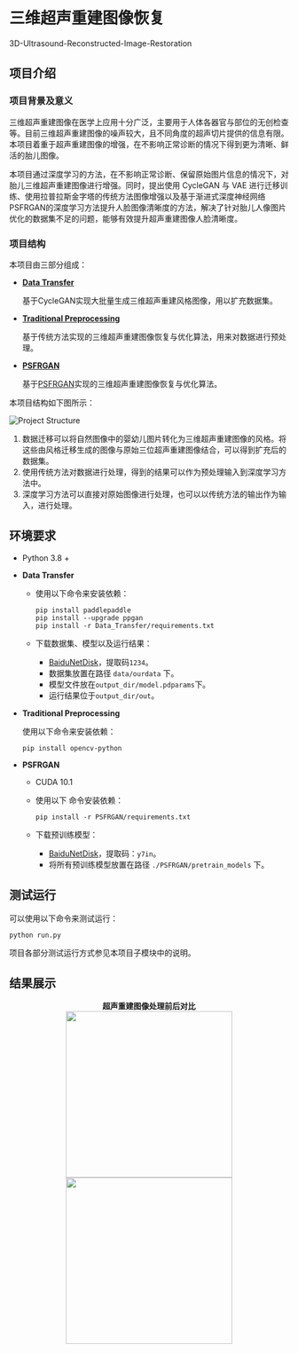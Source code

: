 # 三维超声重建图像恢复

3D-Ultrasound-Reconstructed-Image-Restoration

## 项目介绍

### 项目背景及意义

三维超声重建图像在医学上应用十分广泛，主要用于人体各器官与部位的无创检查等。目前三维超声重建图像的噪声较大，且不同角度的超声切片提供的信息有限。本项目着重于超声重建图像的增强，在不影响正常诊断的情况下得到更为清晰、鲜活的胎儿图像。

本项目通过深度学习的方法，在不影响正常诊断、保留原始图片信息的情况下，对胎儿三维超声重建图像进行增强。同时，提出使用 CycleGAN 与 VAE 进行迁移训练、使用拉普拉斯金字塔的传统方法图像增强以及基于渐进式深度神经网络PSFRGAN的深度学习方法提升人脸图像清晰度的方法，解决了针对胎儿人像图片优化的数据集不足的问题，能够有效提升超声重建图像人脸清晰度。

### 项目结构

本项目由三部分组成：

- **[Data Transfer](https://github.com/x418-22n/style-transfer-in-ultrasound-reconstruction)**

  基于CycleGAN实现大批量生成三维超声重建风格图像，用以扩充数据集。

- **[Traditional Preprocessing](https://github.com/Meowemeow/llf-for-3D-Ultrasound-Reconstructed-Images)**

  基于传统方法实现的三维超声重建图像恢复与优化算法，用来对数据进行预处理。

- **[PSFRGAN](https://github.com/Rhinophant/PSFRGAN-for-3D-Ultrasound-Reconstructed-Images)**

  基于[PSFRGAN](https://github.com/chaofengc/PSFRGAN)实现的三维超声重建图像恢复与优化算法。

本项目结构如下图所示：

![Project Structure](https://github.com/Rhinophant/3D-Ultrasound-Reconstructed-Image-Restoration/blob/main/pics/project_structure.png)

1. 数据迁移可以将自然图像中的婴幼儿图片转化为三维超声重建图像的风格。将这些由风格迁移生成的图像与原始三位超声重建图像结合，可以得到扩充后的数据集。
2. 使用传统方法对数据进行处理，得到的结果可以作为预处理输入到深度学习方法中。
3. 深度学习方法可以直接对原始图像进行处理，也可以以传统方法的输出作为输入，进行处理。

## 环境要求

- Python 3.8 +

- **Data Transfer**

  - 使用以下命令来安装依赖：

    ```
    pip install paddlepaddle
    pip install --upgrade ppgan
    pip install -r Data_Transfer/requirements.txt
    ```

  - 下载数据集、模型以及运行结果：

    -  [BaiduNetDisk](https://pan.baidu.com/s/1Ic2PRXgGoMoULS8ketlhFA)，提取码`1234`。
    - 数据集放置在路径 `data/ourdata` 下。
    - 模型文件放在`output_dir/model.pdparams`下。
    - 运行结果位于`output_dir/out`。

- **Traditional Preprocessing**

  使用以下命令来安装依赖：

  ```
  pip install opencv-python
  ```

- **PSFRGAN**

  - CUDA 10.1

  - 使用以下 命令安装依赖：

    ```
    pip install -r PSFRGAN/requirements.txt
    ```

  - 下载预训练模型：

    - [BaiduNetDisk](https://pan.baidu.com/s/1R2NCCvpTUPouiFfuIw88kA)，提取码：`y7in`。
    - 将所有预训练模型放置在路径 `./PSFRGAN/pretrain_models` 下。

## 测试运行

可以使用以下命令来测试运行：

```
python run.py
```

项目各部分测试运行方式参见本项目子模块中的说明。

## 结果展示

<center><b>超声重建图像处理前后对比</b></center>

<center>
	<img src='https://github.com/Rhinophant/PSFRGAN-for-3D-Ultrasound-Reconstructed-Images/blob/master/test_dir/147.png' width=300><img src='https://github.com/Rhinophant/PSFRGAN-for-3D-Ultrasound-Reconstructed-Images/blob/master/test_result/HQ/000.jpg' width=300>
</center>
